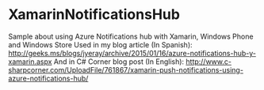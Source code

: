 # XamarinNotificationsHub
Sample about using Azure Notifications hub with Xamarin, Windows Phone and Windows Store
Used in my blog article (In Spanish):
http://geeks.ms/blogs/jyeray/archive/2015/01/16/azure-notifications-hub-y-xamarin.aspx
And in C# Corner blog post (In English):
http://www.c-sharpcorner.com/UploadFile/761867/xamarin-push-notifications-using-azure-notifications-hub/


